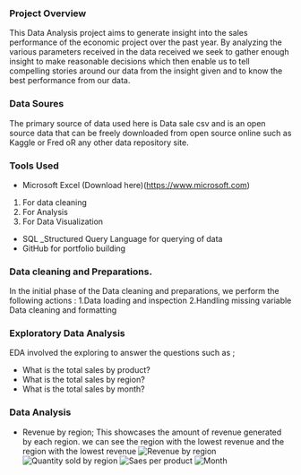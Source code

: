 ### Project Overview
This Data Analysis project aims to generate insight into the sales performance of the economic project over the past year. By analyzing the various parameters received in the data received we seek to gather enough insight to make reasonable decisions which then enable us to tell compelling stories around our data from the insight given and to know the best performance from our data.

### Data Soures
The primary source of data used here is Data sale csv and is an open source data that can be freely downloaded from open source online such as Kaggle or Fred oR any other data repository site.

### Tools Used

- Microsoft Excel (Download here)(https://www.microsoft.com)
1. For data cleaning
2. For Analysis
3. For Data Visualization
- SQL _Structured Query Language for querying of data
- GitHub for portfolio building

### Data cleaning and Preparations. 
In the initial phase of the Data cleaning and preparations, we perform the following actions :
1.Data loading and inspection
2.Handling missing variable
Data cleaning and formatting

### Exploratory Data Analysis
EDA involved the exploring to answer the questions such as ;
- What is the total sales by product?
- What is the total sales by region?
- What is the total sales by month?

### Data Analysis
- Revenue by region;
  This showcases the amount of revenue generated by each region. we can see the region with the lowest revenue and the region with the lowest revenue
![Revenue by region](https://github.com/user-attachments/assets/c955156f-cf72-4de5-8263-479f5ae150c4)
![Quantity sold by  region](https://github.com/user-attachments/assets/960ced9b-934b-4497-9449-9dae4b2aedf0)
![Saes per product](https://github.com/user-attachments/assets/e10f0aa7-4501-4699-961a-011c744c61c1)
![Month](https://github.com/user-attachments/assets/39963a5c-0ef3-41e6-a3b9-50c728bbb8c2)

